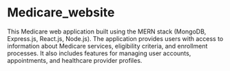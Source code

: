 # Medicare_website
This Medicare web application built using the MERN stack (MongoDB, Express.js, React.js, Node.js). The application provides users with access to information about Medicare services, eligibility criteria, and enrollment processes. It also includes features for managing user accounts, appointments, and healthcare provider profiles.
